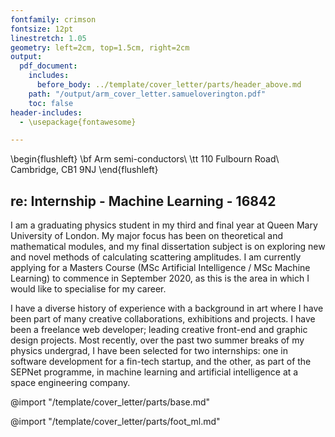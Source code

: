 ```yaml
---
fontfamily: crimson
fontsize: 12pt
linestretch: 1.05
geometry: left=2cm, top=1.5cm, right=2cm
output:
  pdf_document:
    includes:
      before_body: ../template/cover_letter/parts/header_above.md
    path: "/output/arm_cover_letter.samueloverington.pdf"
    toc: false
header-includes:
  - \usepackage{fontawesome}

---
```

<!--
\begin{flushright}
\tt Flat 24, Ocean House\\
Dalston Square, E8 3FT
\end{flushright}
 -->
\begin{flushleft}
\bf Arm semi-conductors\\
\tt 110 Fulbourn Road\\
Cambridge, CB1 9NJ
\end{flushleft}
## re: Internship - Machine Learning - 16842
<!-- # SELF INTRODUCTION -->
<!-- The “Intro” Paragraph – Grab the reader’s attention. Introduce yourself, & state why you’re a good fit.  -->
I am a graduating physics student in my third and final year at Queen Mary University of London. My major focus has been on theoretical and mathematical modules, and my final dissertation subject is on exploring new and novel methods of calculating scattering amplitudes.  I am currently applying for a Masters Course (MSc Artificial Intelligence / MSc Machine Learning) to commence in September 2020, as this is the area in which I would like to specialise for my career.

I have a diverse history of experience with a background in art where I have been part of many creative collaborations, exhibitions and projects. I have been a freelance web developer; leading creative front-end and graphic design projects. Most recently, over the past two summer breaks of my physics undergrad, I have been selected for two internships: one in software development for a fin-tech startup, and the other, as part of the SEPNet programme, in machine learning and artificial intelligence at a space engineering company.

@import "/template/cover_letter/parts/base.md"

@import "/template/cover_letter/parts/foot_ml.md"

